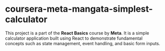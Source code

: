 # coursera-meta-mangata-simplest-calculator
This project is a part of the **React Basics** course by **Meta**. It is a simple calculator application built using React to demonstrate fundamental concepts such as state management, event handling, and basic form inputs.
